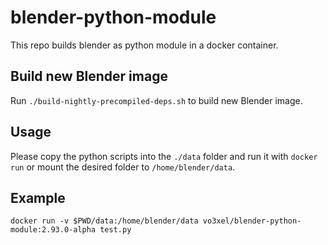 # blender-python-module
This repo builds blender as python module in a docker container.

## Build new Blender image
Run `./build-nightly-precompiled-deps.sh` to build new Blender image.

## Usage
Please copy the python scripts into the `./data` folder and run it with `docker run` or mount the desired folder to `/home/blender/data`.

## Example
```
docker run -v $PWD/data:/home/blender/data vo3xel/blender-python-module:2.93.0-alpha test.py
```
